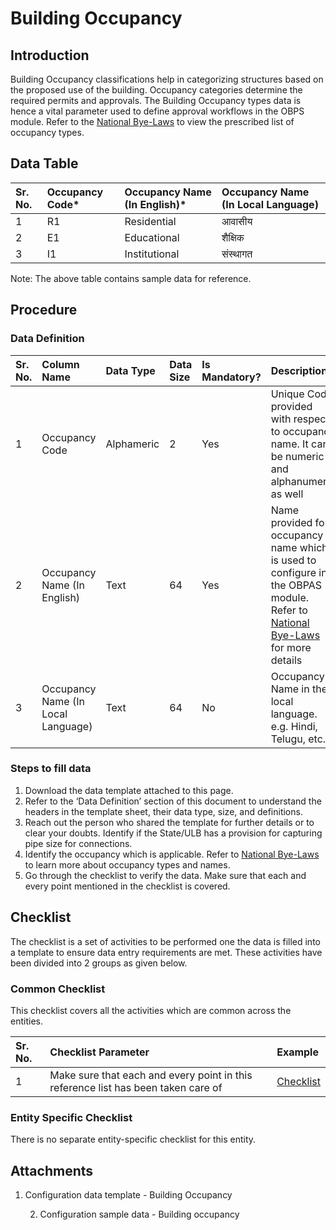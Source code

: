 # Building Occupancy

## Introduction <a id="Introduction"></a>

Building Occupancy classifications help in categorizing structures based on the proposed use of the building. Occupancy categories determine the required permits and approvals. The Building Occupancy types data is hence a vital parameter used to define approval workflows in the OBPS module. Refer to the [National Bye-Laws](http://mohua.gov.in/upload/uploadfiles/files/Chap-4.pdf) to view the prescribed list of occupancy types.

## Data Table <a id="Data-Table"></a>

| Sr. No. | Occupancy Code\* | Occupancy Name \(In English\)\* | Occupancy Name \(In Local Language\) |
| :--- | :--- | :--- | :--- |
| 1 | R1 | Residential |  आवासीय |
| 2  | E1 | Educational |  शैक्षिक |
| 3  | I1 | Institutional |  संस्थागत |

 Note: The above table contains sample data for reference.

## Procedure <a id="Procedure"></a>

### Data Definition <a id="Data-Definition"></a>

| Sr. No. | Column Name | Data Type | Data Size | Is Mandatory? | Description |
| :--- | :--- | :--- | :--- | :--- | :--- |
| 1 | Occupancy Code | Alphameric | 2 | Yes | Unique Code provided with respect to occupancy name. It can be numeric and alphanumeric as well |
| 2 | Occupancy Name \(In English\) | Text | 64 | Yes | Name provided for occupancy name which is used to configure in the OBPAS module. Refer to [National Bye-Laws](http://mohua.gov.in/upload/uploadfiles/files/Chap-4.pdf) for more details |
| 3 | Occupancy Name \(In Local Language\) | Text | 64 | No | Occupancy Name in the local language. e.g. Hindi, Telugu, etc. |

### Steps to fill data <a id="Steps-to-fill-data"></a>

1. Download the data template attached to this page.
2. Refer to the ‘Data Definition’ section of this document to understand the headers in the template sheet, their data type, size, and definitions.
3. Reach out the person who shared the template for further details or to clear your doubts. Identify if the State/ULB has a provision for capturing pipe size for connections.
4. Identify the occupancy which is applicable. Refer to [National Bye-Laws](http://mohua.gov.in/upload/uploadfiles/files/Chap-4.pdf) to learn more about occupancy types and names.
5. Go through the checklist to verify the data. Make sure that each and every point mentioned in the checklist is covered.

## Checklist <a id="Checklist"></a>

The checklist is a set of activities to be performed one the data is filled into a template to ensure data entry requirements are met. These activities have been divided into 2 groups as given below.

### Common Checklist <a id="Common-Checklist"></a>

This checklist covers all the activities which are common across the entities.

| Sr. No. | Checklist Parameter | Example |
| :--- | :--- | :--- |
| 1 | Make sure that each and every point in this reference list has been taken care of | [Checklist](https://digit-discuss.atlassian.net/wiki/spaces/DO/pages/502203140/Checklist) |

### Entity Specific Checklist <a id="Entity-Specific-Checklist"></a>

There is no separate entity-specific checklist for this entity.

## Attachments <a id="Attachments"></a>

1. Configuration data template - Building Occupancy

    2. Configuration sample data - Building occupancy

